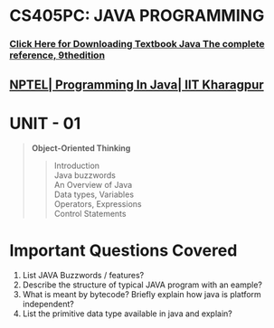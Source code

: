 # CS405PC: JAVA PROGRAMMING

### [Click Here for Downloading Textbook Java The complete reference, 9thedition](https://drive.google.com/drive/folders/1LDhDchAhktRsQdb1kAX_mEcUvSJFd514?usp=share_link)

## [NPTEL| Programming In Java| IIT Kharagpur](https://swayamopenid.b2clogin.com/swayamopenid.onmicrosoft.com/B2C_1_swayam2/oauth2/v2.0/authorize?response_type=code&client_id=bf9d75c0-a6d0-4ab0-9e9a-054d24e2fea4&redirect_uri=https%3A%2F%2Fonlinecourses.nptel.ac.in%2Fwso_ok&scope=https%3A%2F%2Fswayamopenid.onmicrosoft.com%2Fapi%2Fuser_impersonation+offline_access+openid&state=miFOSxKZHXSawiVTUG7cIj7Z1zriIk&access_type=authorization_code)

# UNIT - 01
> <b> Object-Oriented Thinking </b>
> 
>> Introduction <br/>
>> Java buzzwords <br/>
>> An Overview of Java <br/>
>> Data types, Variables <br/>
>> Operators, Expressions <br/>
>> Control Statements


# Important Questions Covered

1. List JAVA Buzzwords / features?
2. Describe the structure of typical JAVA program with an eample?
3. What is meant by bytecode? Briefly explain how java is platform independent?
4. List the primitive data type available in java and explain?

